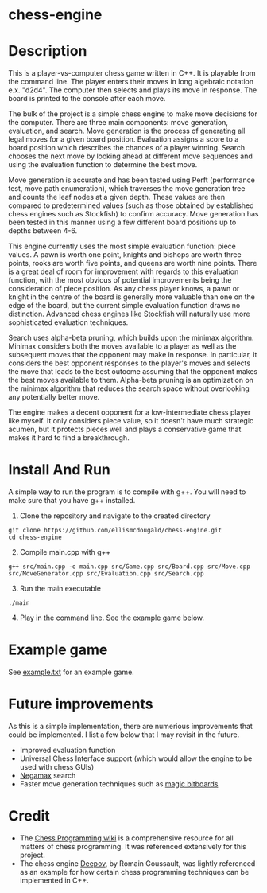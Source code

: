 # chess-engine

# Description

This is a player-vs-computer chess game written in C++. It is playable from the command line. The player enters their moves in long algebraic notation e.x. "d2d4". The computer then selects and plays its move in response. The board is printed to the console after each move.

The bulk of the project is a simple chess engine to make move decisions for the computer. There are three main components: move generation, evaluation, and search. Move generation is the process of generating all legal moves for a given board position. Evaluation assigns a score to a board position which describes the chances of a player winning. Search chooses the next move by looking ahead at different move sequences and using the evaluation function to determine the best move.

Move generation is accurate and has been tested using Perft (performance test, move path enumeration), which traverses the move generation tree and counts the leaf nodes at a given depth. These values are then compared to predetermined values (such as those obtained by established chess engines such as Stockfish) to confirm accuracy. Move generation has been tested in this manner using a few different board positions up to depths between 4-6.

This engine currently uses the most simple evaluation function: piece values. A pawn is worth one point, knights and bishops are worth three points, rooks are worth five points, and queens are worth nine points. There is a great deal of room for improvement with regards to this evaluation function, with the most obvious of potential improvements being the consideration of piece position. As any chess player knows, a pawn or knight in the centre of the board is generally more valuable than one on the edge of the board, but the current simple evaluation function draws no distinction. Advanced chess engines like Stockfish will naturally use more sophisticated evaluation techniques.

Search uses alpha-beta pruning, which builds upon the minimax algorithm. Minimax considers both the moves available to a player as well as the subsequent moves that the opponent may make in response. In particular, it considers the best opponent responses to the player's moves and selects the move that leads to the best outocme assuming that the opponent makes the best moves available to them. Alpha-beta pruning is an optimization on the minimax algorithm that reduces the search space without overlooking any potentially better move.

The engine makes a decent opponent for a low-intermediate chess player like myself. It only considers piece value, so it doesn't have much strategic acumen, but it protects pieces well and plays a conservative game that makes it hard to find a breakthrough.

# Install And Run

A simple way to run the program is to compile with g++. You will need to make sure that you have g++ installed.

1. Clone the repository and navigate to the created directory

```
git clone https://github.com/ellismcdougald/chess-engine.git
cd chess-engine
```

2. Compile main.cpp with g++

```
g++ src/main.cpp -o main.cpp src/Game.cpp src/Board.cpp src/Move.cpp src/MoveGenerator.cpp src/Evaluation.cpp src/Search.cpp
```

3. Run the main executable

```
./main
```

4. Play in the command line. See the example game below.

# Example game

See [example.txt](https://github.com/ellismcdougald/chess-engine/blob/main/example.txt) for an example game.

# Future improvements

As this is a simple implementation, there are numerious improvements that could be implemented. I list a few below that I may revisit in the future.

- Improved evaluation function
- Universal Chess Interface support (which would allow the engine to be used with chess GUIs)
- [Negamax](https://www.chessprogramming.org/Negamax) search
- Faster move generation techniques such as [magic bitboards](https://www.chessprogramming.org/Magic_Bitboards#How_it_works)

# Credit

- The [Chess Programming wiki](chessprogramming.org) is a comprehensive resource for all matters of chess programming. It was referenced extensively for this project.
- The chess engine [Deepov](https://github.com/RomainGoussault/Deepov), by Romain Goussault, was lightly referenced as an example for how certain chess programming techniques can be implemented in C++.
